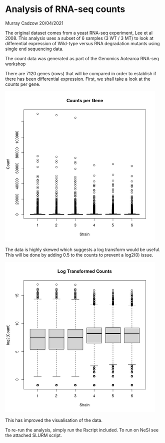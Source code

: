 # Analysis of RNA-seq counts
Murray Cadzow
20/04/2021

The original dataset comes from a yeast RNA-seq experiment, Lee et al 2008. This analysis uses a subset of 6 samples (3 WT / 3 MT) to look at differential expression of Wild-type versus RNA degradation mutants using single end sequencing data.

The count data was generated as part of the Genomics Aotearoa RNA-seq workshop

There are 7120 genes (rows) that will be compared in order to establish if there has been differential expression. First, we shall take a look at the counts per gene.

![Figure 1](output/figure1_counts.png)

The data is highly skewed which suggests a log transform would be useful. This will be done by adding 0.5 to the counts to prevent a log2(0) issue.

![Figure 2](output/figure2_logCounts.png)

This has improved the visualisation of the data.

To re-run the analysis, simply run the Rscript included. To run on NeSI see the attached SLURM script.
